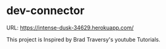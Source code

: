# dev-connector

URL: https://intense-dusk-34629.herokuapp.com/

This project is Inspired by Brad Traversy's youtube Tutorials.
